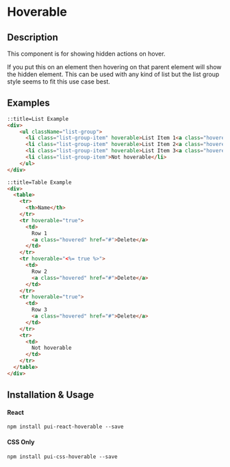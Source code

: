 # Hoverable

## Description

This component is for showing hidden actions on hover.

If you put this on an element then hovering on that parent element will show the hidden element.
This can be used with any kind of list but the list group style seems to fit this use case best.

## Examples

```html
::title=List Example
<div>
    <ul className="list-group">
      <li class="list-group-item" hoverable>List Item 1<a class="hovered" href="#">Edit</a></li>
      <li class="list-group-item" hoverable>List Item 2<a class="hovered" href="#">Edit</a></li>
      <li class="list-group-item" hoverable>List Item 3<a class="hovered" href="#">Edit</a></li>
      <li class="list-group-item">Not hoverable</li>
    </ul>
</div>
```

```html
::title=Table Example
<div>
  <table>
    <tr>
      <th>Name</th>
    </tr>
    <tr hoverable="true">
      <td>
        Row 1
        <a class="hovered" href="#">Delete</a>
      </td>
    </tr>
    <tr hoverable="<%= true %>">
      <td>
        Row 2
        <a class="hovered" href="#">Delete</a>
      </td>
    </tr>
    <tr hoverable="true">
      <td>
        Row 3
        <a class="hovered" href="#">Delete</a>
      </td>
    </tr>
    <tr>
      <td>
        Not hoverable
      </td>
    </tr>
  </table>
</div>
```

## Installation & Usage

#### React
`npm install pui-react-hoverable --save`

#### CSS Only
`npm install pui-css-hoverable --save`
